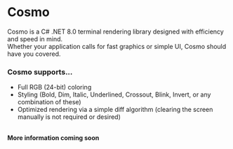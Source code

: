 # Cosmo

Cosmo is a C# .NET 8.0 terminal rendering library designed with efficiency and speed in mind.\
Whether your application calls for fast graphics or simple UI, Cosmo should have you covered.

### Cosmo supports...
- Full RGB (24-bit) coloring
- Styling (Bold, Dim, Italic, Underlined, Crossout, Blink, Invert, or any combination of these)
- Optimized rendering via a simple diff algorithm (clearing the screen manually is not required or desired)

\
**More information coming soon**
